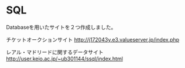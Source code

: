 # SQL

 Databaseを用いたサイトを２つ作成しました。
 
 チケットオークションサイト
 http://j172043y.e3.valueserver.jp/index.php
 
 レアル・マドリードに関するデータサイト
 http://user.keio.ac.jp/~ub301144/ssql/index.html
